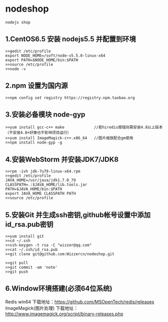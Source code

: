 # nodeshop
    nodejs shop

1.CentOS6.5 安装 nodejs5.5 并配置到环境
-----------------------------------

    >>gedit /etc/profile
    export NODE_HOME=/soft/node-v5.5.0-linux-x64
    export PATH=$NODE_HOME/bin:$PATH
    >>source /etc/profile
    >>node -v


2.npm 设置为国内源
-----------------------------------
    >>npm config set registry https://registry.npm.taobao.org

3.安装必备模块 node-gyp
-----------------------------------
    >>yum install gcc-c++ make             //若hiredis报错则需安装4.8以上版本（不安装4.8+好像也不影响项目运行）
    >>yum install ImageMagick-c++.x86_64   //图片缩放配合gm使用
    >>npm install node-gyp -g


4.安装WebStorm 并安装JDK7/JDK8
-----------------------------------
    >>rpm -ivh jdk-7u79-linux-x64.rpm
    >>gedit /etc/profile
    JAVA_HOME=/usr/java/jdk1.7.0_79
    CLASSPATH=.:$JAVA_HOME/lib.tools.jar
    PATH=$JAVA_HOME/bin:$PATH
    export JAVA_HOME CLASSPATH PATH
    >>source /etc/profile

5.安装Git 并生成ssh密钥,github帐号设置中添加id_rsa.pub密钥
-----------------------------------
    >>yum install git
    >>cd ~/.ssh
    >>ssh-keygen -t rsa -C "wizzer@qq.com"
    >>cat ~/.ssh/id_rsa.pub
    >>git clone git@github.com:Wizzercn/nodeshop.git

    >>git pull
    >>git commit -am 'note'
    >>git push


6.Window环境搭建(必须64位系统)
------------------------------------
Redis win64 下载地址：https://github.com/MSOpenTech/redis/releases
ImageMagick(图片处理) 下载地址：http://www.imagemagick.org/script/binary-releases.php
